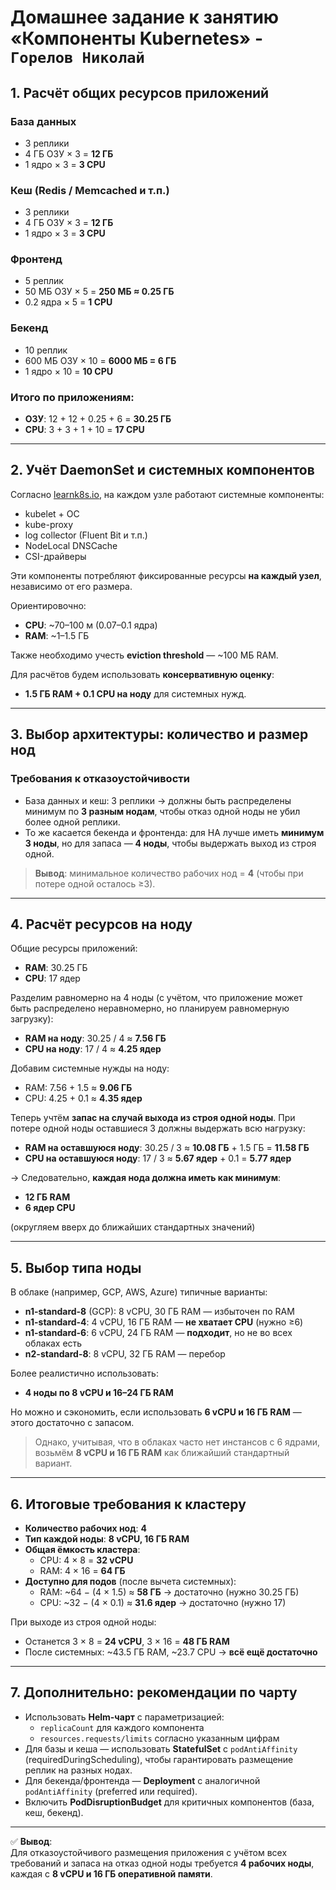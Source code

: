 # Домашнее задание к занятию «Компоненты Kubernetes» - `Горелов Николай`


## 1. Расчёт общих ресурсов приложений

### База данных
- 3 реплики
- 4 ГБ ОЗУ × 3 = **12 ГБ**
- 1 ядро × 3 = **3 CPU**

### Кеш (Redis / Memcached и т.п.)
- 3 реплики
- 4 ГБ ОЗУ × 3 = **12 ГБ**
- 1 ядро × 3 = **3 CPU**

### Фронтенд
- 5 реплик
- 50 МБ ОЗУ × 5 = **250 МБ ≈ 0.25 ГБ**
- 0.2 ядра × 5 = **1 CPU**

### Бекенд
- 10 реплик
- 600 МБ ОЗУ × 10 = **6000 МБ = 6 ГБ**
- 1 ядро × 10 = **10 CPU**

### Итого по приложениям:
- **ОЗУ**: 12 + 12 + 0.25 + 6 = **30.25 ГБ**
- **CPU**: 3 + 3 + 1 + 10 = **17 CPU**

---

## 2. Учёт DaemonSet и системных компонентов

Согласно [learnk8s.io](https://learnk8s.io/kubernetes-node-size), на каждом узле работают системные компоненты:
- kubelet + ОС
- kube-proxy
- log collector (Fluent Bit и т.п.)
- NodeLocal DNSCache
- CSI-драйверы

Эти компоненты потребляют фиксированные ресурсы **на каждый узел**, независимо от его размера.

Ориентировочно:
- **CPU**: ~70–100 м (0.07–0.1 ядра)
- **RAM**: ~1–1.5 ГБ

Также необходимо учесть **eviction threshold** — ~100 МБ RAM.

Для расчётов будем использовать **консервативную оценку**:
- **1.5 ГБ RAM + 0.1 CPU на ноду** для системных нужд.

---

## 3. Выбор архитектуры: количество и размер нод

### Требования к отказоустойчивости
- База данных и кеш: 3 реплики → должны быть распределены минимум по **3 разным нодам**, чтобы отказ одной ноды не убил более одной реплики.
- То же касается бекенда и фронтенда: для HA лучше иметь **минимум 3 ноды**, но для запаса — **4 ноды**, чтобы выдержать выход из строя одной.

> **Вывод**: минимальное количество рабочих нод = **4** (чтобы при потере одной осталось ≥3).

---

## 4. Расчёт ресурсов на ноду

Общие ресурсы приложений:  
- **RAM**: 30.25 ГБ  
- **CPU**: 17 ядер

Разделим равномерно на 4 ноды (с учётом, что приложение может быть распределено неравномерно, но планируем равномерную загрузку):

- **RAM на ноду**: 30.25 / 4 ≈ **7.56 ГБ**
- **CPU на ноду**: 17 / 4 ≈ **4.25 ядер**

Добавим системные нужды на ноду:
- RAM: 7.56 + 1.5 ≈ **9.06 ГБ**
- CPU: 4.25 + 0.1 ≈ **4.35 ядер**

Теперь учтём **запас на случай выхода из строя одной ноды**. При потере одной ноды оставшиеся 3 должны выдержать всю нагрузку:

- **RAM на оставшуюся ноду**: 30.25 / 3 ≈ **10.08 ГБ** + 1.5 ГБ = **11.58 ГБ**
- **CPU на оставшуюся ноду**: 17 / 3 ≈ **5.67 ядер** + 0.1 = **5.77 ядер**

→ Следовательно, **каждая нода должна иметь как минимум**:
- **12 ГБ RAM**
- **6 ядер CPU**

(округляем вверх до ближайших стандартных значений)

---

## 5. Выбор типа ноды

В облаке (например, GCP, AWS, Azure) типичные варианты:

- **n1-standard-8** (GCP): 8 vCPU, 30 ГБ RAM — избыточен по RAM
- **n1-standard-4**: 4 vCPU, 16 ГБ RAM — **не хватает CPU** (нужно ≥6)
- **n1-standard-6**: 6 vCPU, 24 ГБ RAM — **подходит**, но не во всех облаках есть
- **n2-standard-8**: 8 vCPU, 32 ГБ RAM — перебор

Более реалистично использовать:
- **4 ноды по 8 vCPU и 16–24 ГБ RAM**

Но можно и сэкономить, если использовать **6 vCPU и 16 ГБ RAM** — этого достаточно с запасом.

> Однако, учитывая, что в облаках часто нет инстансов с 6 ядрами, возьмём **8 vCPU и 16 ГБ RAM** как ближайший стандартный вариант.

---

## 6. Итоговые требования к кластеру

- **Количество рабочих нод**: **4**
- **Тип каждой ноды**: **8 vCPU, 16 ГБ RAM**
- **Общая ёмкость кластера**:
  - CPU: 4 × 8 = **32 vCPU**
  - RAM: 4 × 16 = **64 ГБ**
- **Доступно для подов** (после вычета системных):
  - RAM: ~64 − (4 × 1.5) ≈ **58 ГБ** → достаточно (нужно 30.25 ГБ)
  - CPU: ~32 − (4 × 0.1) ≈ **31.6 ядер** → достаточно (нужно 17)

При выходе из строя одной ноды:
- Останется 3 × 8 = **24 vCPU**, 3 × 16 = **48 ГБ RAM**
- После системных: ~43.5 ГБ RAM, ~23.7 CPU → **всё ещё достаточно**

---

## 7. Дополнительно: рекомендации по чарту

- Использовать **Helm-чарт** с параметризацией:
  - `replicaCount` для каждого компонента
  - `resources.requests/limits` согласно указанным цифрам
- Для базы и кеша — использовать **StatefulSet** с `podAntiAffinity` (requiredDuringScheduling), чтобы гарантировать размещение реплик на разных нодах.
- Для бекенда/фронтенда — **Deployment** с аналогичной `podAntiAffinity` (preferred или required).
- Включить **PodDisruptionBudget** для критичных компонентов (база, кеш, бекенд).

---

✅ **Вывод**:  
Для отказоустойчивого размещения приложения с учётом всех требований и запаса на отказ одной ноды требуется **4 рабочих ноды**, каждая с **8 vCPU и 16 ГБ оперативной памяти**.